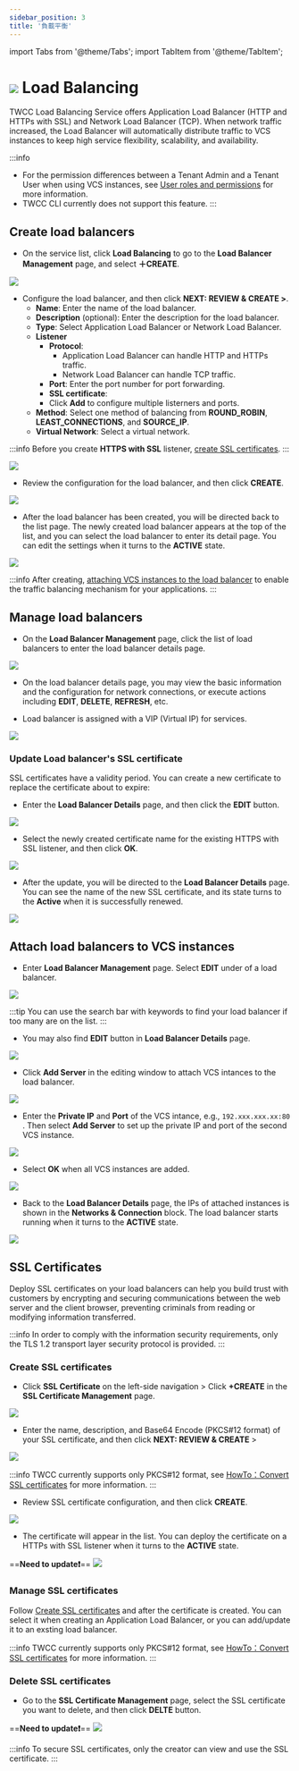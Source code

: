 ```yaml
---
sidebar_position: 3
title: '負載平衡'
---
```


import Tabs from '@theme/Tabs';
import TabItem from '@theme/TabItem';

# ![](https://cos.twcc.ai/SYS-MANUAL/uploads/upload_5eaf2d8a3b112a4b8c49a853eaab60d8.png) Load Balancing

TWCC Load Balancing Service offers Application Load Balancer (HTTP and HTTPs with SSL) and Network Load Balancer (TCP). When network traffic increased, the Load Balancer will automatically distribute traffic to VCS instances to keep high service flexibility, scalability, and availability.


:::info
- For the permission differences between a Tenant Admin and a Tenant User when using VCS instances, see [<ins>User roles and permissions</ins>](https://man.twcc.ai/@twccdocs/role-main-en/https%3A%2F%2Fman.twcc.ai%2F%40twccdocs%2Frole-compute-en#虛擬運算服務) for more information.
- TWCC CLI currently does not support this feature.
:::


## Create load balancers

* On the service list, click **Load Balancing** to go to the **Load Balancer Management** page, and select **＋CREATE**.

![](https://cos.twcc.ai/SYS-MANUAL/uploads/upload_c295ea3083a79e57248132cb5065e00b.png)

* Configure the load balancer, and then click **NEXT: REVIEW & CREATE >**.
    * **Name**: Enter the name of the load balancer.
    * **Description** (optional): Enter the description for the load balancer.
    * **Type**: Select Application Load Balancer or Network Load Balancer.
    * **Listener**
        * **Protocol**:
            * Application Load Balancer can handle HTTP and HTTPs traffic.
            * Network Load Balancer can handle TCP traffic.
        * **Port**: Enter the port number for port forwarding.
        * **SSL certificate**:
        * Click **Add** to configure multiple listerners and ports.
    * **Method**: Select one method of balancing from **ROUND_ROBIN**, **LEAST_CONNECTIONS**, and **SOURCE_IP**.
    * **Virtual Network**: Select a virtual network.

:::info
Before you create **HTTPS with SSL** listener, [<ins>create SSL certificates</ins>](#建立-SSL-憑證).
:::

![](https://cos.twcc.ai/SYS-MANUAL/uploads/upload_4541565017552a6bd50bc8ecb6622ec0.png)


* Review the configuration for the load balancer, and then click **CREATE**.

![](https://cos.twcc.ai/SYS-MANUAL/uploads/upload_60c759e910d3ad26930123d1502be5b3.png)


* After the load balancer has been created, you will be directed back to the list page. The newly created load balancer appears at the top of the list, and you can select the load balancer to enter its detail page. You can edit the settings when it turns to the **ACTIVE** state.

![](https://cos.twcc.ai/SYS-MANUAL/uploads/upload_56de63a995f2182bb9a6c98583d25069.png)

:::info
After creating, [<ins>attaching VCS instances to the load balancer</ins>](#連結虛擬運算個體) to enable the traffic balancing mechanism for your applications.
:::


## Manage load balancers

* On the **Load Balancer Management** page, click the list of load balancers to enter the load balancer details page.

![](https://cos.twcc.ai/SYS-MANUAL/uploads/upload_7ca9872f04a126b15a5adb9378c6f7b9.png)


* On the load balancer details page, you may view the basic  information and the configuration for network connections, or execute actions including **EDIT**, **DELETE**, **REFRESH**, etc.

* Load balancer is assigned with a VIP (Virtual IP) for services.

![](https://cos.twcc.ai/SYS-MANUAL/uploads/upload_961fa408788406ca6d286cc10687dcee.png)


### Update Load balancer's SSL certificate

SSL certificates have a validity period. You can create a new certificate to replace the certificate about to expire:

* Enter the **Load Balancer Details** page, and then click the **EDIT** button.

![](https://cos.twcc.ai/SYS-MANUAL/uploads/upload_5ab8aeef44cbeeb8d6ad4727fae2f6fe.png)


* Select the newly created certificate name for the existing HTTPS with SSL listener, and then click **OK**.


![](https://cos.twcc.ai/SYS-MANUAL/uploads/upload_c9b1bc7ab92f0c4a685a66afae087905.png)

* After the update, you will be directed to the **Load Balancer Details** page. You can see the name of the new SSL certificate, and its state turns to the **Active** when it is successfully renewed.

![](https://cos.twcc.ai/SYS-MANUAL/uploads/upload_d6437988b429ae87a60da18ef33641c9.png)



## Attach load balancers to VCS instances

* Enter **Load Balancer Management** page. Select **EDIT** under of a load balancer.

![](https://cos.twcc.ai/SYS-MANUAL/uploads/upload_ebe1dc0e89cea882ca6b55978a1ae896.png)

:::tip
You can use the search bar with keywords to find your load balancer if too many are on the list.
:::

* You may also find **EDIT** button in **Load Balancer Details** page.

![](https://cos.twcc.ai/SYS-MANUAL/uploads/upload_d1c8b85ab42f67b30b1e9a4474eacb73.png)

* Click **Add Server** in the editing window to attach VCS intances to the load balancer.


![](https://cos.twcc.ai/SYS-MANUAL/uploads/upload_2f080c14faa757a34c4dbc625f94b59b.png)


* Enter the **Private IP** and **Port** of the VCS intance, e.g., `192.xxx.xxx.xx:80` . Then select **Add Server** to set up the private IP and port of the second VCS instance.


![](https://cos.twcc.ai/SYS-MANUAL/uploads/upload_d82c498ad137428a0d68afcda38f3028.png)


* Select **OK** when all VCS instances are added.


![](https://cos.twcc.ai/SYS-MANUAL/uploads/upload_19f48ccf5820c6ca0843df3620162277.png)


* Back to the **Load Balancer Details** page, the IPs of attached instances is shown in the **Networks & Connection** block. The load balancer starts running when it turns to the **ACTIVE** state.

![](https://cos.twcc.ai/SYS-MANUAL/uploads/upload_3ebbfbd379f6bec7ff4b04fdbfe65228.png)



## SSL Certificates


Deploy SSL certificates on your load balancers can help you build trust with customers by encrypting and securing communications between the web server and the client browser, preventing criminals from reading or modifying information transferred.

:::info
In order to comply with the information security requirements, only the TLS 1.2 transport layer security protocol is provided.
:::

### Create SSL certificates

* Click **SSL Certificate** on the left-side navigation > Click **+CREATE** in the **SSL Certificate Management** page.

![](https://cos.twcc.ai/SYS-MANUAL/uploads/upload_cead669e176864f360ca52ee8b8b009c.png)

* Enter the name, description, and Base64 Encode (PKCS#12 format) of your SSL certificate, and then click **NEXT: REVIEW & CREATE** >


![](https://cos.twcc.ai/SYS-MANUAL/uploads/upload_efe577b9eebbb33d3fb36fde5dd1890e.png)


:::info
TWCC currently supports only PKCS#12 format, see [<ins>HowTo：Convert SSL certificates</ins>](https://man.twcc.ai/@twccdocs/howo-lb-convert-cert-en) for more information.
:::

* Review SSL certificate configuration, and then click **CREATE**.

![](https://cos.twcc.ai/SYS-MANUAL/uploads/upload_26803d2b57bb256c6946827e9f129c21.png)

* The certificate will appear in the list. You can deploy the certificate on a HTTPs with SSL listener when it turns to the **ACTIVE** state.

==**Need to update:exclamation:**==
![](https://cos.twcc.ai/SYS-MANUAL/uploads/upload_3f77e7e47a585410d2df100933954846.png)




### Manage SSL certificates

Follow [Create SSL certificates](#Create-a-SSL-Certificate) and after the certificate is created. You can select it when creating an Application Load Balancer, or you can add/update it to an exsting load balancer.

:::info
TWCC currently supports only PKCS#12 format, see [<ins>HowTo：Convert SSL certificates</ins>](https://man.twcc.ai/@twccdocs/howo-lb-convert-cert-en) for more information.
:::


### Delete SSL certificates

* Go to the **SSL Certificate Management** page, select the SSL certificate you want to delete, and then click **DELTE** button.


==**Need to update:exclamation:**==
![](https://cos.twcc.ai/SYS-MANUAL/uploads/upload_2fbf0b28ee7acdc4ac63c10fffe58438.png)



:::info
To secure SSL certificates, only the creator can view and use the SSL certificate.
:::
